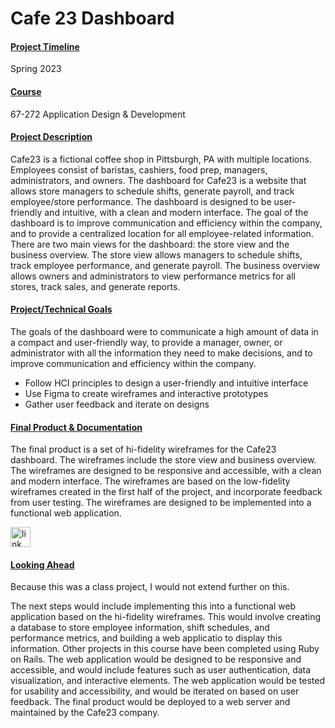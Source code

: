 # Cafe 23 Dashboard


#### <u>Project Timeline</u>
Spring 2023


#### <u>Course</u>
67-272 Application Design & Development


#### <u>Project Description</u>
Cafe23 is a fictional coffee shop in Pittsburgh, PA with multiple locations. Employees consist of baristas, cashiers, food prep, managers, administrators, and owners. The dashboard for Cafe23 is a website that allows store managers to schedule shifts, generate payroll, and track employee/store performance. The dashboard is designed to be user-friendly and intuitive, with a clean and modern interface. The goal of the dashboard is to improve communication and efficiency within the company, and to provide a centralized location for all employee-related information.
There are two main views for the dashboard: the store view and the business overview. The store view allows managers to schedule shifts, track employee performance, and generate payroll. The business overview allows owners and administrators to view performance metrics for all stores, track sales, and generate reports.


#### <u>Project/Technical Goals</u>
The goals of the dashboard were to communicate a high amount of data in a compact and user-friendly way, to provide a manager, owner, or administrator with all the information they need to make decisions, and to improve communication and efficiency within the company.
- Follow HCI principles to design a user-friendly and intuitive interface
- Use Figma to create wireframes and interactive prototypes
- Gather user feedback and iterate on designs


#### <u>Final Product & Documentation</u>
The final product is a set of hi-fidelity wireframes for the Cafe23 dashboard. The wireframes include the store view and business overview. The wireframes are designed to be responsive and accessible, with a clean and modern interface. The wireframes are based on the low-fidelity wireframes created in the first half of the project, and incorporate feedback from user testing. The wireframes are designed to be implemented into a functional web application.
<div class='icon-container'>
        <a href='https://www.figma.com/design/MkQv9tgvSp7cw1DsZOgxPE/Cafe23-Dashboard?node-id=0-1&m=dev&t=sSaKttYnxMBTRM3e-1' target='_blank' class='icon'>
                <img src='../resources/icons/figma.svg' width='32' height='32' alt='link to  Figma' style="border-radius:0px;">
        </a>
</div>



#### <u>Looking Ahead</u>
Because this was a class project, I would not extend further on this.

The next steps would include implementing this into a functional web application based on the hi-fidelity wireframes. This would involve creating a database to store employee information, shift schedules, and performance metrics, and building a web applicatio to display this information. Other projects in this course have been completed using Ruby on Rails. The web application would be designed to be responsive and accessible, and would include features such as user authentication, data visualization, and interactive elements. The web application would be tested for usability and accessibility, and would be iterated on based on user feedback. The final product would be deployed to a web server and maintained by the Cafe23 company.